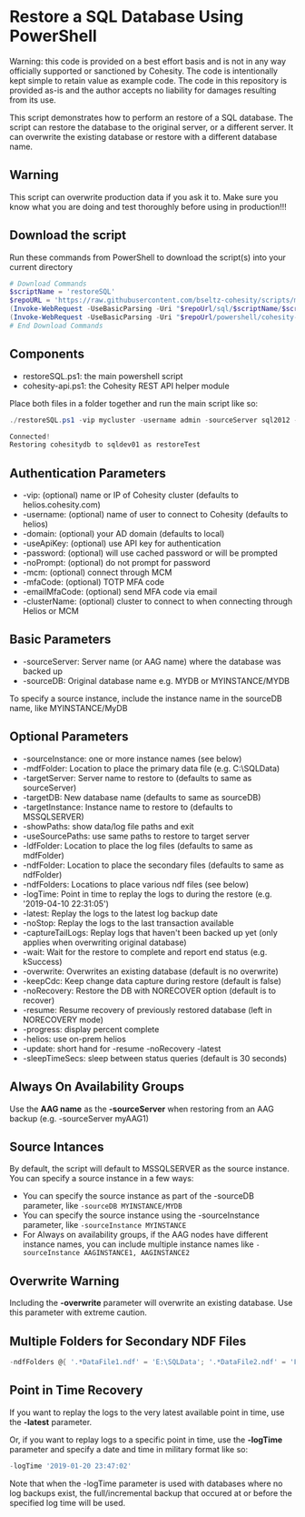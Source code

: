 # Restore a SQL Database Using PowerShell

Warning: this code is provided on a best effort basis and is not in any way officially supported or sanctioned by Cohesity. The code is intentionally kept simple to retain value as example code. The code in this repository is provided as-is and the author accepts no liability for damages resulting from its use.

This script demonstrates how to perform an restore of a SQL database. The script can restore the database to the original server, or a different server. It can overwrite the existing database or restore with a different database name.  

## Warning

This script can overwrite production data if you ask it to. Make sure you know what you are doing and test thoroughly before using in production!!!

## Download the script

Run these commands from PowerShell to download the script(s) into your current directory

```powershell
# Download Commands
$scriptName = 'restoreSQL'
$repoURL = 'https://raw.githubusercontent.com/bseltz-cohesity/scripts/master'
(Invoke-WebRequest -UseBasicParsing -Uri "$repoUrl/sql/$scriptName/$scriptName.ps1").content | Out-File "$scriptName.ps1"; (Get-Content "$scriptName.ps1") | Set-Content "$scriptName.ps1"
(Invoke-WebRequest -UseBasicParsing -Uri "$repoUrl/powershell/cohesity-api/cohesity-api.ps1").content | Out-File cohesity-api.ps1; (Get-Content cohesity-api.ps1) | Set-Content cohesity-api.ps1
# End Download Commands
```

## Components

* restoreSQL.ps1: the main powershell script
* cohesity-api.ps1: the Cohesity REST API helper module

Place both files in a folder together and run the main script like so:

```powershell
./restoreSQL.ps1 -vip mycluster -username admin -sourceServer sql2012 -sourceDB cohesitydb -targetServer sqldev01 -targetDB restoreTest -mdfFolder c:\sqldata -ndfFolder c:\sqldata\ndf -ldfFolder c:\sqldata\logs

Connected!
Restoring cohesitydb to sqldev01 as restoreTest
```

## Authentication Parameters

* -vip: (optional) name or IP of Cohesity cluster (defaults to helios.cohesity.com)
* -username: (optional) name of user to connect to Cohesity (defaults to helios)
* -domain: (optional) your AD domain (defaults to local)
* -useApiKey: (optional) use API key for authentication
* -password: (optional) will use cached password or will be prompted
* -noPrompt: (optional) do not prompt for password
* -mcm: (optional) connect through MCM
* -mfaCode: (optional) TOTP MFA code
* -emailMfaCode: (optional) send MFA code via email
* -clusterName: (optional) cluster to connect to when connecting through Helios or MCM

## Basic Parameters

* -sourceServer: Server name (or AAG name) where the database was backed up
* -sourceDB: Original database name e.g. MYDB or MYINSTANCE/MYDB

To specify a source instance, include the instance name in the sourceDB name, like MYINSTANCE/MyDB

## Optional Parameters

* -sourceInstance: one or more instance names (see below)
* -mdfFolder: Location to place the primary data file (e.g. C:\SQLData)
* -targetServer: Server name to restore to (defaults to same as sourceServer)
* -targetDB: New database name (defaults to same as sourceDB)
* -targetInstance: Instance name to restore to (defaults to MSSQLSERVER)
* -showPaths: show data/log file paths and exit
* -useSourcePaths: use same paths to restore to target server
* -ldfFolder: Location to place the log files (defaults to same as mdfFolder)
* -ndfFolder: Location to place the secondary files (defaults to same as ndfFolder)
* -ndfFolders: Locations to place various ndf files (see below)
* -logTime: Point in time to replay the logs to during the restore (e.g. '2019-04-10 22:31:05')
* -latest: Replay the logs to the latest log backup date
* -noStop: Replay the logs to the last transaction available
* -captureTailLogs: Replay logs that haven't been backed up yet (only applies when overwriting original database)
* -wait: Wait for the restore to complete and report end status (e.g. kSuccess)
* -overwrite: Overwrites an existing database (default is no overwrite)
* -keepCdc: Keep change data capture during restore (default is false)
* -noRecovery: Restore the DB with NORECOVER option (default is to recover)
* -resume: Resume recovery of previously restored database (left in NORECOVERY mode)
* -progress: display percent complete
* -helios: use on-prem helios
* -update: short hand for -resume -noRecovery -latest
* -sleepTimeSecs: sleep between status queries (default is 30 seconds)

## Always On Availability Groups

Use the **AAG name** as the **-sourceServer** when restoring from an AAG backup (e.g. -sourceServer myAAG1)

## Source Intances

By default, the script will default to MSSQLSERVER as the source instance. You can specify a source instance in a few ways:

* You can specify the source instance as part of the -sourceDB parameter, like `-sourceDB MYINSTANCE/MYDB`
* You can specify the source instance using the -sourceInstance parameter, like `-sourceInstance MYINSTANCE`
* For Always on availability groups, if the AAG nodes have different instance names, you can include multiple instance names like `-sourceInstance AAGINSTANCE1, AAGINSTANCE2`

## Overwrite Warning

Including the **-overwrite** parameter will overwrite an existing database. Use this parameter with extreme caution.

## Multiple Folders for Secondary NDF Files

```powershell
-ndfFolders @{ '.*DataFile1.ndf' = 'E:\SQLData'; '.*DataFile2.ndf' = 'F:\SQLData'; }
```

## Point in Time Recovery

If you want to replay the logs to the very latest available point in time, use the **-latest** parameter.

Or, if you want to replay logs to a specific point in time, use the **-logTime** parameter and specify a date and time in military format like so:

```powershell
-logTime '2019-01-20 23:47:02'
```

Note that when the -logTime parameter is used with databases where no log backups exist, the full/incremental backup that occured at or before the specified log time will be used.

